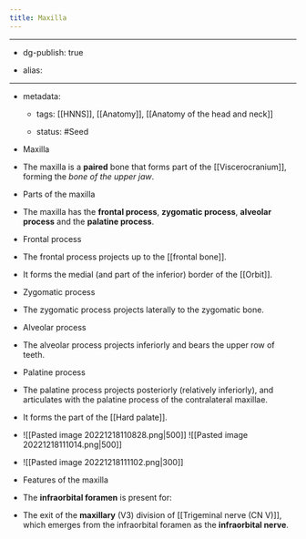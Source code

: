 ```yaml
---
title: Maxilla
---
```


- --

- dg-publish: true

- alias:

- --

- metadata:
	 - tags: [[HNNS]], [[Anatomy]], [[Anatomy of the head and neck]]

	 - status: #Seed 

- Maxilla

- The maxilla is a **paired** bone that forms part of the [[Viscerocranium]], forming the *bone of the upper jaw*.

- Parts of the maxilla

- The maxilla has the **frontal process**, **zygomatic process**, **alveolar process** and the **palatine process**.

- Frontal process

- The frontal process projects up to the [[frontal bone]].

- It forms the medial (and part of the inferior) border of the [[Orbit]].

- Zygomatic process

- The zygomatic process projects laterally to the zygomatic bone.

- Alveolar process

- The alveolar process projects inferiorly and bears the upper row of teeth.

- Palatine process

- The palatine process projects posteriorly (relatively inferiorly), and articulates with the palatine process of the contralateral maxillae.

- It forms the part of the [[Hard palate]].

- ![[Pasted image 20221218110828.png|500]] ![[Pasted image 20221218111014.png|500]]

- ![[Pasted image 20221218111102.png|300]]

- Features of the maxilla

- The **infraorbital foramen** is present for:

- The exit of the **maxillary** (V3) division of [[Trigeminal nerve (CN V)]], which emerges from the infraorbital foramen as the **infraorbital nerve**.
